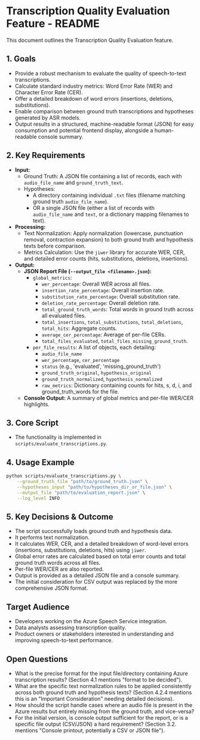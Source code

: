 # Transcription Quality Evaluation Feature - README

This document outlines the Transcription Quality Evaluation feature.

## 1. Goals
- Provide a robust mechanism to evaluate the quality of speech-to-text transcriptions.
- Calculate standard industry metrics: Word Error Rate (WER) and Character Error Rate (CER).
- Offer a detailed breakdown of word errors (insertions, deletions, substitutions).
- Enable comparison between ground truth transcriptions and hypotheses generated by ASR models.
- Output results in a structured, machine-readable format (JSON) for easy consumption and potential frontend display, alongside a human-readable console summary.

## 2. Key Requirements
- **Input:**
    - Ground Truth: A JSON file containing a list of records, each with `audio_file_name` and `ground_truth_text`.
    - Hypotheses:
        - A directory containing individual `.txt` files (filename matching ground truth `audio_file_name`).
        - OR a single JSON file (either a list of records with `audio_file_name` and `text`, or a dictionary mapping filenames to text).
- **Processing:**
    - Text Normalization: Apply normalization (lowercase, punctuation removal, contraction expansion) to both ground truth and hypothesis texts before comparison.
    - Metrics Calculation: Use the `jiwer` library for accurate WER, CER, and detailed error counts (hits, substitutions, deletions, insertions).
- **Output:**
    - **JSON Report File (`--output_file <filename>.json`):**
        - `global_metrics`:
            - `wer_percentage`: Overall WER across all files.
            - `insertion_rate_percentage`: Overall insertion rate.
            - `substitution_rate_percentage`: Overall substitution rate.
            - `deletion_rate_percentage`: Overall deletion rate.
            - `total_ground_truth_words`: Total words in ground truth across all evaluated files.
            - `total_insertions`, `total_substitutions`, `total_deletions`, `total_hits`: Aggregate counts.
            - `average_cer_percentage`: Average of per-file CERs.
            - `total_files_evaluated`, `total_files_missing_ground_truth`.
        - `per_file_results`: A list of objects, each detailing:
            - `audio_file_name`
            - `wer_percentage`, `cer_percentage`
            - `status` (e.g., 'evaluated', 'missing_ground_truth')
            - `ground_truth_original`, `hypothesis_original`
            - `ground_truth_normalized`, `hypothesis_normalized`
            - `raw_metrics`: Dictionary containing counts for hits, s, d, i, and ground_truth_words for the file.
    - **Console Output:** A summary of global metrics and per-file WER/CER highlights.

## 3. Core Script
- The functionality is implemented in `scripts/evaluate_transcriptions.py`.

## 4. Usage Example
```bash
python scripts/evaluate_transcriptions.py \
    --ground_truth_file "path/to/ground_truth.json" \
    --hypotheses_input "path/to/hypotheses_dir_or_file.json" \
    --output_file "path/to/evaluation_report.json" \
    --log_level INFO
```

## 5. Key Decisions & Outcome
- The script successfully loads ground truth and hypothesis data.
- It performs text normalization.
- It calculates WER, CER, and a detailed breakdown of word-level errors (insertions, substitutions, deletions, hits) using `jiwer`.
- Global error rates are calculated based on total error counts and total ground truth words across all files.
- Per-file WER/CER are also reported.
- Output is provided as a detailed JSON file and a console summary.
- The initial consideration for CSV output was replaced by the more comprehensive JSON format.

## Target Audience

- Developers working on the Azure Speech Service integration.
- Data analysts assessing transcription quality.
- Product owners or stakeholders interested in understanding and improving speech-to-text performance.

## Open Questions

- What is the precise format for the input file/directory containing Azure transcription results? (Section 4.1 mentions "format to be decided").
- What are the specific text normalization rules to be applied consistently across both ground truth and hypothesis texts? (Section 4.2.4 mentions this is an "Important Consideration" needing detailed decisions).
- How should the script handle cases where an audio file is present in the Azure results but entirely missing from the ground truth, and vice-versa?
- For the initial version, is console output sufficient for the report, or is a specific file output (CSV/JSON) a hard requirement? (Section 3.2. mentions "Console printout, potentially a CSV or JSON file"). 